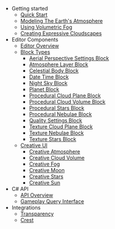 - Getting started
    - [Quick Start](quickstart/quickstart.md)
    - [Modeling The Earth's Atmosphere](quickstart/earth-atmo.md)
    - [Using Volumetric Fog](quickstart/fog.md)
    - [Creating Expressive Cloudscapes](quickstart/clouds.md)
- Editor Components
    - [Editor Overview](editor/overview.md)
    - [Block Types](editor/blocks/blocks.md)
        - [Aerial Perspective Settings Block](editor/blocks/aerial_perspective_settings_block.md)
        - [Atmosphere Layer Block](editor/blocks/atmosphere_layer_block.md)
        - [Celestial Body Block](editor/blocks/celestial_body_block.md)
        - [Date Time Block](editor/blocks/date_time_block.md)
        - [Night Sky Block](editor/blocks/night_sky_block.md)
        - [Planet Block](editor/blocks/planet_block.md)
        - [Procedural Cloud Plane Block](editor/blocks/procedural_cloud_plane_block.md)
        - [Procedural Cloud Volume Block](editor/blocks/procedural_cloud_volume_block.md)
        - [Procedural Stars Block](editor/blocks/procedural_stars_block.md)
        - [Procedural Nebulae Block](editor/blocks/procedural_nebulae_block.md)
        - [Quality Settings Block](editor/blocks/quality_settings_block.md)
        - [Texture Cloud Plane Block](editor/blocks/texture_cloud_plane_block.md)
        - [Texture Nebulae Block](editor/blocks/texture_nebulae_block.md)
        - [Texture Stars Block](editor/blocks/texture_stars_block.md)
    - [Creative UI](editor/creative/creative.md)
        - [Creative Atmosphere](editor/creative/creative_atmosphere.md)
        - [Creative Cloud Volume](editor/creative/creative_cloud_volume.md)
        - [Creative Fog](editor/creative/creative_fog.md)
        - [Creative Moon](editor/creative/creative_moon.md)
        - [Creative Stars](editor/creative/creative_stars.md)
        - [Creative Sun](editor/creative/creative_sun.md)
- C# API
    - [API Overview](api/overview.md)
    - [Gameplay Query Interface](api/gameplay.md)
- Integrations
    - [Transparency](integrations/transparency.md)
    - [Crest](integrations/crest.md)